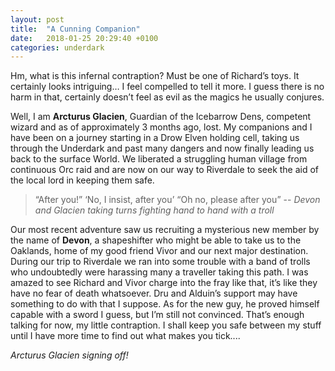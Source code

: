```yaml
---
layout: post
title:  "A Cunning Companion"
date:   2018-01-25 20:29:40 +0100
categories: underdark
---
```

Hm, what is this infernal contraption? Must be one of Richard’s toys. It certainly looks intriguing… I feel compelled to tell it more. I guess there is no harm in that, certainly doesn’t feel as evil as the magics he usually conjures. 

Well, I am **Arcturus Glacien**, Guardian of the Icebarrow Dens, competent wizard and as of approximately 3 months ago, lost. My companions and I have been on a journey starting in a Drow Elven holding cell, taking us through the Underdark and past many dangers and now finally leading us back to the surface World. We liberated a struggling human village from continuous Orc raid and are now on our way to Riverdale to seek the aid of the local lord in keeping them safe.

> “After you!” ‘No, I insist, after you’ “Oh no, please after you”
> -- <cite>Devon and Glacien taking turns fighting hand to hand with a troll</cite>

Our most recent adventure saw us recruiting a mysterious new member by the name of **Devon**, a shapeshifter who might be able to take us to the Oaklands, home of my good friend Vivor and our next major destination.  During our trip to Riverdale we ran into some trouble with a band of trolls who undoubtedly were harassing many a traveller taking this path. I was amazed to see Richard and Vivor charge into the fray like that, it’s like they have no fear of death whatsoever. Dru and Alduin’s support may have something to do with that I suppose. As for the new guy, he proved himself capable with a sword I guess, but I’m still not convinced. That’s enough talking for now, my little contraption. I shall keep you safe between my stuff until I have more time to find out what makes you tick....

_Arcturus Glacien signing off!_ 
